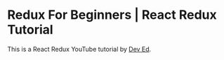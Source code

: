 # Redux For Beginners | React Redux Tutorial

This is a React Redux YouTube tutorial by [Dev Ed](https://www.youtube.com/watch?v=CVpUuw9XSjY&t=1913s).